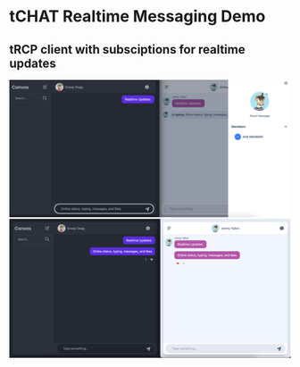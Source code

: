 # tCHAT Realtime Messaging Demo

## tRCP client with subsciptions for realtime updates

<img src="./assets/realtime.png" >

<img src="./assets/liked-message.png" >

